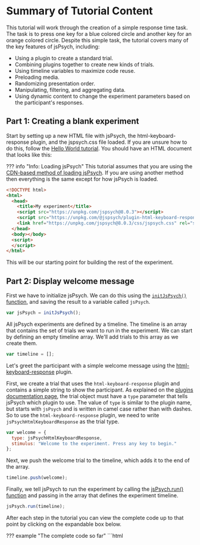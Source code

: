 # Summary of Tutorial Content

This tutorial will work through the creation of a simple response time task. 
The task is to press one key for a blue colored circle and another key for an orange colored circle. 
Despite this simple task, the tutorial covers many of the key features of jsPsych, including:

* Using a plugin to create a standard trial.
* Combining plugins together to create new kinds of trials.
* Using timeline variables to maximize code reuse.
* Preloading media.
* Randomizing presentation order.
* Manipulating, filtering, and aggregating data.
* Using dynamic content to change the experiment parameters based on the participant's responses.

## Part 1: Creating a blank experiment

Start by setting up a new HTML file with jsPsych, the html-keyboard-response plugin, and the jspsych.css file loaded. If you are unsure how to do this, follow the [Hello World tutorial](hello-world.md). You should have an HTML document that looks like this:

??? info "Info: Loading jsPsych"
    This tutorial assumes that you are using the [CDN-based method of loading jsPsych](hello-world.md#option-1-using-cdn-hosted-scripts). 
    If you are using another method then everything is the same except for how jsPsych is loaded.

```html
<!DOCTYPE html>
<html>
  <head>
    <title>My experiment</title>
    <script src="https://unpkg.com/jspsych@8.0.3"></script>
    <script src="https://unpkg.com/@jspsych/plugin-html-keyboard-response@2.0.0"></script>
    <link href="https://unpkg.com/jspsych@8.0.3/css/jspsych.css" rel="stylesheet" type="text/css" />
  </head>
  <body></body>
  <script>
  </script>
</html>
```

This will be our starting point for building the rest of the experiment.

## Part 2: Display welcome message

First we have to initialize jsPsych. We can do this using the [`initJsPsych()` function](../reference/jspsych.md#initjspsych), and saving the result to a variable called `jsPsych`.

```javascript
var jsPsych = initJsPsych();
```

All jsPsych experiments are defined by a timeline. 
The timeline is an array that contains the set of trials we want to run in the experiment. 
We can start by defining an empty timeline array. 
We'll add trials to this array as we create them.

```javascript
var timeline = [];
```

Let's greet the participant with a simple welcome message using the [html-keyboard-response](../plugins/html-keyboard-response.md) plugin.

First, we create a trial that uses the `html-keyboard-response` plugin and contains a simple string to show the participant. 
As explained on the [plugins documentation page](../overview/plugins.md), the trial object must have a `type` parameter that tells jsPsych which plugin to use. 
The value of `type` is similar to the plugin name, but starts with `jsPsych` and is written in camel case rather than with dashes. 
So to use the `html-keyboard-response` plugin, we need to write `jsPsychHtmlKeyboardResponse` as the trial type.

```javascript
var welcome = {
  type: jsPsychHtmlKeyboardResponse,
  stimulus: "Welcome to the experiment. Press any key to begin."
};
```

Next, we push the welcome trial to the timeline, which adds it to the end of the array.

```javascript
timeline.push(welcome);
```

Finally, we tell jsPsych to run the experiment by calling the [jsPsych.run() function](../reference/jspsych.md#jspsychrun) and passing in the array that defines the experiment timeline.

```javascript
jsPsych.run(timeline);
```
After each step in the tutorial you can view the complete code up to that point by clicking on the expandable box below.

??? example "The complete code so far"
    ```html
    <!DOCTYPE html>
    <html>
      <head>
        <title>My experiment</title>
        <script src="https://unpkg.com/jspsych@8.0.3"></script>
        <script src="https://unpkg.com/@jspsych/plugin-html-keyboard-response@2.0.0"></script>
        <link href="https://unpkg.com/jspsych@8.0.3/css/jspsych.css" rel="stylesheet" type="text/css" />
      </head>
      <body></body>
      <script>
        
        /* initialize jsPsych */
        var jsPsych = initJsPsych();

        /* create timeline */
        var timeline = [];

        /* define welcome message trial */
        var welcome = {
          type: jsPsychHtmlKeyboardResponse,
          stimulus: "Welcome to the experiment. Press any key to begin."
        };
        timeline.push(welcome);

        /* start the experiment */
        jsPsych.run(timeline);

      </script>
    </html>
    ```

## Part 3: Show instructions

We can use the same basic structure from part 2 to create a new `html-keyboard-response` trial that shows instructions to the participant. 
The only difference in this trial is that we will use HTML formatting to control how the instructions display and we will add a two second gap after the trial using the `post_trial_gap` parameter.

The trial definition looks like this:

```javascript
var instructions = {
  type: jsPsychHtmlKeyboardResponse,
  stimulus: `
    <p>In this experiment, a circle will appear in the center 
    of the screen.</p><p>If the circle is <strong>blue</strong>, 
    press the letter F on the keyboard as fast as you can.</p>
    <p>If the circle is <strong>orange</strong>, press the letter J 
    as fast as you can.</p>
    <div style='width: 700px;'>
    <div style='float: left;'><img src='img/blue.png'></img>
    <p class='small'><strong>Press the F key</strong></p></div>
    <div style='float: right;'><img src='img/orange.png'></img>
    <p class='small'><strong>Press the J key</strong></p></div>
    </div>
    <p>Press any key to begin.</p>
  `,
  post_trial_gap: 2000
};
```

!!! tip
    In JavaScript there are three different ways to define a `string`. You can use single quotes `'`, double quotes `"`, or backticks `` ` ``. Using backticks has two advantages over the other approaches, especially when you are creating long strings with HTML. You can extend the `string` across multiple lines and you can use [template strings](https://developer.mozilla.org/en-US/docs/Web/JavaScript/Reference/Template_literals) to easily incorporate variables.

Notice that the HTML includes `<img>` tags to display the images that the participant will be responding to. 
You'll need to download these image files. 
Right-click on each image below and select *Save image as...*. 
Put the images in a folder called `img` in the experiment folder you created in part 1.

![blue circle](../img/blue.png)
![orange circle](../img/orange.png)

Don't forget to add the trial to the timeline:

```javascript
timeline.push(instructions);
```

??? example "The complete code so far"

    ```html
    <!DOCTYPE html>
    <html>
      <head>
        <title>My experiment</title>
        <script src="https://unpkg.com/jspsych@8.0.3"></script>
        <script src="https://unpkg.com/@jspsych/plugin-html-keyboard-response@2.0.0"></script>
        <link href="https://unpkg.com/jspsych@8.0.3/css/jspsych.css" rel="stylesheet" type="text/css" />
      </head>
      <body></body>
      <script>

        /* initialize jsPsych */
        var jsPsych = initJsPsych();

        /* create timeline */
        var timeline = [];

        /* define welcome message trial */
        var welcome = {
          type: jsPsychHtmlKeyboardResponse,
          stimulus: "Welcome to the experiment. Press any key to begin."
        };
        timeline.push(welcome);

        /* define instructions trial */
        var instructions = {
          type: jsPsychHtmlKeyboardResponse,
          stimulus: `
            <p>In this experiment, a circle will appear in the center 
            of the screen.</p><p>If the circle is <strong>blue</strong>, 
            press the letter F on the keyboard as fast as you can.</p>
            <p>If the circle is <strong>orange</strong>, press the letter J 
            as fast as you can.</p>
            <div style='width: 700px;'>
            <div style='float: left;'><img src='img/blue.png'></img>
            <p class='small'><strong>Press the F key</strong></p></div>
            <div style='float: right;'><img src='img/orange.png'></img>
            <p class='small'><strong>Press the J key</strong></p></div>
            </div>
            <p>Press any key to begin.</p>
          `,
          post_trial_gap: 2000
        };
        timeline.push(instructions);

        /* start the experiment */
        jsPsych.run(timeline);

      </script>
    </html>
    ```

## Part 4: Displaying stimuli and getting responses

Creating trials to show the stimuli is conceptually the same as creating a trial to show instructions, except that now we are displaying an image instead of text or html. 
This means we need to use a different plugin: `image-keyboard-response`. 
We need to start by loading this plugin by adding a `<script>` tag to the document.

```html hl_lines="5"
<head>
  <title>My experiment</title>
  <script src="https://unpkg.com/jspsych@8.0.3"></script>
  <script src="https://unpkg.com/@jspsych/plugin-html-keyboard-response@2.0.0"></script>
  <script src="https://unpkg.com/@jspsych/plugin-image-keyboard-response@2.0.0"></script>
  <link href="https://unpkg.com/jspsych@8.0.3/css/jspsych.css" rel="stylesheet" type="text/css" />
</head>
```

For now, we will just show each image once. 
The path to the image file should be set as the `stimulus` parameter. 
We will also set the option for which keys the participant is allowed to use to respond (`choices`) so that only the 'f' and 'j' keys are valid responses.

```javascript
var blue_trial = {
  type: jsPsychImageKeyboardResponse,
  stimulus: 'img/blue.png',
  choices: ['f', 'j']
};

var orange_trial = {
  type: jsPsychImageKeyboardResponse,
  stimulus: 'img/orange.png',
  choices: ['f', 'j']
};
```

As usual, we need to add the trials to the timeline.

```javascript
timeline.push(blue_trial, orange_trial);
```

??? example "The complete code so far"

    ```html
    <!DOCTYPE html>
    <html>
      <head>
        <title>My experiment</title>
        <script src="https://unpkg.com/jspsych@8.0.3"></script>
        <script src="https://unpkg.com/@jspsych/plugin-html-keyboard-response@2.0.0"></script>
        <script src="https://unpkg.com/@jspsych/plugin-image-keyboard-response@2.0.0"></script>
        <link href="https://unpkg.com/jspsych@8.0.3/css/jspsych.css" rel="stylesheet" type="text/css" />
      </head>
      <body></body>
      <script>

        /* initialize jsPsych */
        var jsPsych = initJsPsych();

        /* create timeline */
        var timeline = [];

        /* define welcome message trial */
        var welcome = {
          type: jsPsychHtmlKeyboardResponse,
          stimulus: "Welcome to the experiment. Press any key to begin."
        };
        timeline.push(welcome);

        /* define instructions trial */
        var instructions = {
          type: jsPsychHtmlKeyboardResponse,
          stimulus: `
            <p>In this experiment, a circle will appear in the center 
            of the screen.</p><p>If the circle is <strong>blue</strong>, 
            press the letter F on the keyboard as fast as you can.</p>
            <p>If the circle is <strong>orange</strong>, press the letter J 
            as fast as you can.</p>
            <div style='width: 700px;'>
            <div style='float: left;'><img src='img/blue.png'></img>
            <p class='small'><strong>Press the F key</strong></p></div>
            <div style='float: right;'><img src='img/orange.png'></img>
            <p class='small'><strong>Press the J key</strong></p></div>
            </div>
            <p>Press any key to begin.</p>
          `,
          post_trial_gap: 2000
        };
        timeline.push(instructions);

        /* define test trials */
        var blue_trial = {
          type: jsPsychImageKeyboardResponse,
          stimulus: 'img/blue.png',
          choices: ['f', 'j']
        };

        var orange_trial = {
          type: jsPsychImageKeyboardResponse,
          stimulus: 'img/orange.png',
          choices: ['f', 'j']
        };

        timeline.push(blue_trial, orange_trial);

        /* start the experiment */
        jsPsych.run(timeline);

      </script>
    </html>
    ```

## Part 5: Preloading media

Whenever we use media elements (images, audio, or video) in an experiment it is a good idea to preload them prior to needing them for a trial.
By preloading media we ask the participant's browser to download the media ahead of needing it, so that when we do need to display or play it there is no lag from needing to download it. 

We are going to use the [preload plugin](../plugins/preload.md) to preload the two images. 
The [media preloading section](../overview/media-preloading.md) goes into a lot of detail about various options for preloading and different ways that you can use this plugin. 
Here we are simply going to give the plugin a list of the files that we want to be preloaded.

First we need to add the preload plugin to our `<head>` section.

```html hl_lines="6"
<head>
  <title>My experiment</title>
  <script src="https://unpkg.com/jspsych@8.0.3"></script>
  <script src="https://unpkg.com/@jspsych/plugin-html-keyboard-response@2.0.0"></script>
  <script src="https://unpkg.com/@jspsych/plugin-image-keyboard-response@2.0.0"></script>
  <script src="https://unpkg.com/@jspsych/plugin-preload@2.0.0"></script>
  <link href="https://unpkg.com/jspsych@8.0.3/css/jspsych.css" rel="stylesheet" type="text/css" />
</head>
```


We'll put this trial at the very start of the experiment, so add this code before the `welcome` trial.

```js
var preload = {
  type: jsPsychPreload,
  images: ['img/blue.png', 'img/orange.png']
};
```

As always, add the trial to the timeline.

```js
timeline.push(preload);
```

??? example "The complete code so far"

    ```html
    <!DOCTYPE html>
    <html>
      <head>
        <title>My experiment</title>
        <script src="https://unpkg.com/jspsych@8.0.3"></script>
        <script src="https://unpkg.com/@jspsych/plugin-html-keyboard-response@2.0.0"></script>
        <script src="https://unpkg.com/@jspsych/plugin-image-keyboard-response@2.0.0"></script>
        <script src="https://unpkg.com/@jspsych/plugin-preload@2.0.0"></script>
        <link href="https://unpkg.com/jspsych@8.0.3/css/jspsych.css" rel="stylesheet" type="text/css" />
      </head>
      <body></body>
      <script>

        /* initialize jsPsych */
        var jsPsych = initJsPsych();

        /* create timeline */
        var timeline = [];

        /* preload images */
        var preload = {
          type: jsPsychPreload,
          images: ['img/blue.png', 'img/orange.png']
        };
        timeline.push(preload);

        /* define welcome message trial */
        var welcome = {
          type: jsPsychHtmlKeyboardResponse,
          stimulus: "Welcome to the experiment. Press any key to begin."
        };
        timeline.push(welcome);

        /* define instructions trial */
        var instructions = {
          type: jsPsychHtmlKeyboardResponse,
          stimulus: `
            <p>In this experiment, a circle will appear in the center 
            of the screen.</p><p>If the circle is <strong>blue</strong>, 
            press the letter F on the keyboard as fast as you can.</p>
            <p>If the circle is <strong>orange</strong>, press the letter J 
            as fast as you can.</p>
            <div style='width: 700px;'>
            <div style='float: left;'><img src='img/blue.png'></img>
            <p class='small'><strong>Press the F key</strong></p></div>
            <div style='float: right;'><img src='img/orange.png'></img>
            <p class='small'><strong>Press the J key</strong></p></div>
            </div>
            <p>Press any key to begin.</p>
          `,
          post_trial_gap: 2000
        };
        timeline.push(instructions);

        /* define test trials */
        var blue_trial = {
          type: jsPsychImageKeyboardResponse,
          stimulus: 'img/blue.png',
          choices: ['f', 'j']
        };

        var orange_trial = {
          type: jsPsychImageKeyboardResponse,
          stimulus: 'img/orange.png',
          choices: ['f', 'j']
        };
        timeline.push(blue_trial, orange_trial);

        /* start the experiment */
        jsPsych.run(timeline);

      </script>
    </html>
    ```

## Part 6: Timeline variables

In the full experiment, we will want more than two trials. 
One way we could do this is to create many more objects that define trials and push them all onto the timeline, but there is a more efficient way: using timeline variables.

The parameters for showing the blue and orange circle are very similar. 
The only difference is which image is displayed. Timeline variables allow us to define the procedure for showing the stimulus once, and then repeatedly use it with different variables. We'll see how, even in this relatively simple case, this can save us a lot of lines of code.

To start, let's make an array that contains all the different trials we want to run in the test phase. There are only two for the experiment: blue trials and orange trials.

```javascript
var test_stimuli = [
  { stimulus: "img/blue.png"},
  { stimulus: "img/orange.png"}
];
```

Instead of just showing the blue and orange circles, let's also set up the experiment to show a fixation cross (+) in between trials. We can define a trial to show the fixation cross for a fixed amount of time by using the `trial_duration` parameter of the html-keyboard-response plugin and setting the `choices` parameter to the special value `"NO_KEYS"`, which means that no responses will be accepted as a valid response and the trial will last however long the `trial_duration` parameter specifies.

```javascript
var fixation = {
  type: jsPsychHtmlKeyboardResponse,
  stimulus: '<div style="font-size:60px;">+</div>',
  choices: "NO_KEYS",
  trial_duration: 1000,
};
```

To show the circles, we'll set up another trial with the image-keyboard-response plugin, but we'll use the function `jsPsych.timelineVariable()` to indicate that we want jsPsych to substitute the value of the parameter in from the timeline variables.

```javascript
var test = {
  type: jsPsychImageKeyboardResponse,
  stimulus: jsPsych.timelineVariable('stimulus'),
  choices: ['f', 'j']
}
```

To link the variables that we declared in the `test_stimuli` array with the call to `jsPsych.timelineVariable()` we need to create a new timeline and set the `timeline_variables` property:

```javascript
var test_procedure = {
  timeline: [fixation, test],
  timeline_variables: test_stimuli
}
```

We have to add the `test_procedure` to the main `timeline` array, but the `fixation` and `test` trial do not need to be added to `timeline` because they already exist on the `test_procedure` timeline.

```javascript
timeline.push(test_procedure);
```

What happens when the experiment reaches the test procedure? jsPsych will run the `test_procedure` timeline one time for each entry in the `test_stimuli` array (two times total, in this case). The first time through, jsPsych will substitute the timeline variables from the first array entry (blue image), and the second time through the second array entry will be used (orange image). Notice that the fixation trial occurs before both the orange and the blue circles, because the entire timeline of the `test_procedure` is repeated for each entry in the `timeline_variables` array.

??? example "The complete code so far"

    ```html
    <!DOCTYPE html>
    <html>
      <head>
        <title>My experiment</title>
        <script src="https://unpkg.com/jspsych@8.0.3"></script>
        <script src="https://unpkg.com/@jspsych/plugin-html-keyboard-response@2.0.0"></script>
        <script src="https://unpkg.com/@jspsych/plugin-image-keyboard-response@2.0.0"></script>
        <script src="https://unpkg.com/@jspsych/plugin-preload@2.0.0"></script>
        <link href="https://unpkg.com/jspsych@8.0.3/css/jspsych.css" rel="stylesheet" type="text/css" />
      </head>
      <body></body>
      <script>

        /* initialize jsPsych */
        var jsPsych = initJsPsych();

        /* create timeline */
        var timeline = [];

        /* preload images */
        var preload = {
          type: jsPsychPreload,
          images: ['img/blue.png', 'img/orange.png']
        }
        timeline.push(preload);

        /* define welcome message trial */
        var welcome = {
          type: jsPsychHtmlKeyboardResponse,
          stimulus: "Welcome to the experiment. Press any key to begin."
        };
        timeline.push(welcome);

        /* define instructions trial */
        var instructions = {
          type: jsPsychHtmlKeyboardResponse,
          stimulus: `
            <p>In this experiment, a circle will appear in the center 
            of the screen.</p><p>If the circle is <strong>blue</strong>, 
            press the letter F on the keyboard as fast as you can.</p>
            <p>If the circle is <strong>orange</strong>, press the letter J 
            as fast as you can.</p>
            <div style='width: 700px;'>
            <div style='float: left;'><img src='img/blue.png'></img>
            <p class='small'><strong>Press the F key</strong></p></div>
            <div style='float: right;'><img src='img/orange.png'></img>
            <p class='small'><strong>Press the J key</strong></p></div>
            </div>
            <p>Press any key to begin.</p>
          `,
          post_trial_gap: 2000
        };
        timeline.push(instructions);

        /* define trial stimuli array for timeline variables */
        var test_stimuli = [
          { stimulus: "img/blue.png"},
          { stimulus: "img/orange.png"}
        ];

        /* define fixation and test trials */
        var fixation = {
          type: jsPsychHtmlKeyboardResponse,
          stimulus: '<div style="font-size:60px;">+</div>',
          choices: "NO_KEYS",
          trial_duration: 1000,
        };

        var test = {
          type: jsPsychImageKeyboardResponse,
          stimulus: jsPsych.timelineVariable('stimulus'),
          choices: ['f', 'j']
        };

        /* define test procedure */
        var test_procedure = {
          timeline: [fixation, test],
          timeline_variables: test_stimuli
        };
        timeline.push(test_procedure);

        /* start the experiment */
        jsPsych.run(timeline);

      </script>
    </html>
    ```


## Part 7: Parameters for timelines with timeline variables

Right now our experiment is a measly two trials long. Even worse is that the order of the stimuli is the same every time! When we use timeline variables, we get access to some methods to randomize the order and repeat the trials. To randomize the order, simply set `randomize_order: true` on the object with the `timeline_variables`:

```javascript
var test_procedure = {
  timeline: [fixation, test],
  timeline_variables: test_stimuli,
  randomize_order: true
};
```

We can also easily make the test phase longer by setting the `repetitions` parameter. This parameter controls how many times the experiment will loop through all of the entries in the timeline_variables array. For example, if we set `repetitions: 5`, then the experiment will loop through the two entries in the timeline_variables 5 times, for a total of 10 test trials.

```javascript
var test_procedure = {
  timeline: [fixation, test],
  timeline_variables: test_stimuli,
  randomize_order: true,
  repetitions: 5
};
```

??? info "Info: Randomizing timeline variables"
    In a timeline variables procedure, when `randomize_order` is `true` and `repetitions` is greater than 1, the  trial order will be re-randomized on each repetition through the `timeline_variables` array. This means that there will be some constraints on the randomization of all trials in the procedure. 

    For example, if a `timeline_variables` array contains one trial per stimulus, then the same stimulus could occur twice in a row (since it could be at the end of one repetition and the start of the next one), but it could not be repeated more than twice in a row, regardless of the number of `repetitions`.

    If you want to repeat your `timeline_variables` array but randomize across all trials, you could use the `sample` parameter with the `fixed-repetitions` option: this will combine all the repeitions of your `timeline_variables` array into one larger array, and then randomize the whole thing. You can read more about the randomization, repetition, and sampling options for timeline variables in the [Timeline Variables documentation](../overview/timeline.md#timeline-variables).


??? example "The complete code so far"

    ```html
    <!DOCTYPE html>
    <html>
      <head>
        <title>My experiment</title>
        <script src="https://unpkg.com/jspsych@8.0.3"></script>
        <script src="https://unpkg.com/@jspsych/plugin-html-keyboard-response@2.0.0"></script>
        <script src="https://unpkg.com/@jspsych/plugin-image-keyboard-response@2.0.0"></script>
        <script src="https://unpkg.com/@jspsych/plugin-preload@2.0.0"></script>
        <link href="https://unpkg.com/jspsych@8.0.3/css/jspsych.css" rel="stylesheet" type="text/css" />
      </head>
      <body></body>
      <script>

        /* initialize jsPsych */
        var jsPsych = initJsPsych();

        /* create timeline */
        var timeline = [];

        /* preload images */
        var preload = {
          type: jsPsychPreload,
          images: ['img/blue.png', 'img/orange.png']
        };
        timeline.push(preload);

        /* define welcome message trial */
        var welcome = {
          type: jsPsychHtmlKeyboardResponse,
          stimulus: "Welcome to the experiment. Press any key to begin."
        };
        timeline.push(welcome);

        /* define instructions trial */
        var instructions = {
          type: jsPsychHtmlKeyboardResponse,
          stimulus: `
            <p>In this experiment, a circle will appear in the center 
            of the screen.</p><p>If the circle is <strong>blue</strong>, 
            press the letter F on the keyboard as fast as you can.</p>
            <p>If the circle is <strong>orange</strong>, press the letter J 
            as fast as you can.</p>
            <div style='width: 700px;'>
            <div style='float: left;'><img src='img/blue.png'></img>
            <p class='small'><strong>Press the F key</strong></p></div>
            <div style='float: right;'><img src='img/orange.png'></img>
            <p class='small'><strong>Press the J key</strong></p></div>
            </div>
            <p>Press any key to begin.</p>
          `,
          post_trial_gap: 2000
        };
        timeline.push(instructions);

        /* define trial stimuli array for timeline variables */
        var test_stimuli = [
          { stimulus: "img/blue.png"},
          { stimulus: "img/orange.png"}
        ];

        /* define fixation and test trials */
        var fixation = {
          type: jsPsychHtmlKeyboardResponse,
          stimulus: '<div style="font-size:60px;">+</div>',
          choices: "NO_KEYS",
          trial_duration: 1000,
        };

        var test = {
          type: jsPsychImageKeyboardResponse,
          stimulus: jsPsych.timelineVariable('stimulus'),
          choices: ['f', 'j']
        };

        /* define test procedure */
        var test_procedure = {
          timeline: [fixation, test],
          timeline_variables: test_stimuli,
          randomize_order: true,
          repetitions: 5
        };
        timeline.push(test_procedure);

        /* start the experiment */
        jsPsych.run(timeline);

      </script>
    </html>
    ```

## Part 8: Using functions to generate parameters

One aspect of the experiment that could be improved is the duration of the fixation cross. As the experiment stands right now, the timing of the circles appearing is very predictable. We can change that by using a different value for the `trial_duration` parameter in the `fixation` trial for each trial. But how can we do that and keep the simple code structure we have now where we only have to define the fixation trial once? One option would be to add another timeline variable, like `"fixation_duration"` and use that to control the timing. But another option is to specify the `trial_duration` parameter as a function. If a parameter is a function, jsPsych will execute the function every time the trial runs. That means that if the function returns different results probabilistically, we can get a different parameter value every time the trial runs.

To do that here, we'll use one of the built-in randomization methods in [jsPsych's randomization module](../reference/jspsych-randomization.md). `jsPsych.randomization.sampleWithoutReplacement()` takes an array of items to sample from and generates a new array of length *N* by sampling without replacement.

```javascript
var fixation = {
  type: jsPsychHtmlKeyboardResponse,
  stimulus: '<div style="font-size:60px;">+</div>',
  choices: "NO_KEYS",
  trial_duration: function(){
    return jsPsych.randomization.sampleWithoutReplacement([250, 500, 750, 1000, 1250, 1500, 1750, 2000], 1)[0];
  }
}
```

In the code above, we replaced the `trial_duration: 1000` parameter in `fixation` with a function. Inside the function, we take a sample from the array `[250, 500, 750, 1000, 1250, 1500, 1750, 2000]` of size 1 (second parameter to `jsPsych.randomization.sampleWithoutReplacement`). The return value from calling `jsPsych.randomization.sampleWithoutReplacement` is an array of length 1, so we add the `[0]` selection at the end to get the value out of the array.

??? example "The complete code so far"

    ```html
    <!DOCTYPE html>
    <html>
      <head>
        <title>My experiment</title>
        <script src="https://unpkg.com/jspsych@8.0.3"></script>
        <script src="https://unpkg.com/@jspsych/plugin-html-keyboard-response@2.0.0"></script>
        <script src="https://unpkg.com/@jspsych/plugin-image-keyboard-response@2.0.0"></script>
        <script src="https://unpkg.com/@jspsych/plugin-preload@2.0.0"></script>
        <link href="https://unpkg.com/jspsych@8.0.3/css/jspsych.css" rel="stylesheet" type="text/css" />
      </head>
      <body></body>
      <script>

        /* initialize jsPsych */
        var jsPsych = initJsPsych();

        /* create timeline */
        var timeline = [];

        /* preload images */
        var preload = {
          type: jsPsychPreload,
          images: ['img/blue.png', 'img/orange.png']
        }
        timeline.push(preload);

        /* define welcome message trial */
        var welcome = {
          type: jsPsychHtmlKeyboardResponse,
          stimulus: "Welcome to the experiment. Press any key to begin."
        };
        timeline.push(welcome);

        /* define instructions trial */
        var instructions = {
          type: jsPsychHtmlKeyboardResponse,
          stimulus: `
            <p>In this experiment, a circle will appear in the center 
            of the screen.</p><p>If the circle is <strong>blue</strong>, 
            press the letter F on the keyboard as fast as you can.</p>
            <p>If the circle is <strong>orange</strong>, press the letter J 
            as fast as you can.</p>
            <div style='width: 700px;'>
            <div style='float: left;'><img src='img/blue.png'></img>
            <p class='small'><strong>Press the F key</strong></p></div>
            <div style='float: right;'><img src='img/orange.png'></img>
            <p class='small'><strong>Press the J key</strong></p></div>
            </div>
            <p>Press any key to begin.</p>
          `,
          post_trial_gap: 2000
        };
        timeline.push(instructions);

        /* define trial stimuli array for timeline variables */
        var test_stimuli = [
          { stimulus: "img/blue.png"},
          { stimulus: "img/orange.png"}
        ];

        /* define fixation and test trials */
        var fixation = {
          type: jsPsychHtmlKeyboardResponse,
          stimulus: '<div style="font-size:60px;">+</div>',
          choices: "NO_KEYS",
          trial_duration: function(){
            return jsPsych.randomization.sampleWithoutReplacement([250, 500, 750, 1000, 1250, 1500, 1750, 2000], 1)[0];
          }
        };

        var test = {
          type: jsPsychImageKeyboardResponse,
          stimulus: jsPsych.timelineVariable('stimulus'),
          choices: ['f', 'j']
        };

        /* define test procedure */
        var test_procedure = {
          timeline: [fixation, test],
          timeline_variables: test_stimuli,
          randomize_order: true,
          repetitions: 5
        };
        timeline.push(test_procedure);

        /* start the experiment */
        jsPsych.run(timeline);

      </script>
    </html>
    ```

## Part 10: Displaying the data

We have created a complete, if simple, experiment at this point, so let's take a look at the data being generated. jsPsych has a built-in [function called `jsPsych.data.displayData()`](../reference/jspsych-data.md#jspsychdatadisplaydata) that is useful for debugging your experiment. It will remove all of the information on the screen and replace it with the raw data collected so far. This isn't terribly useful when you are actually running an experiment, but it's nice for checking the data during development.

We need the `displayData` function to execute when the experiment ends. One way to do this is to use the [`on_finish` callback function](../overview/events.md#on_finish-experiment). This function will automatically execute once all the trials in the experiment are finished. We can specify this function in the experiment settings when we initialize jsPsych with the `initJsPsych` method.

```javascript
var jsPsych = initJsPsych({
  on_finish: function() {
    jsPsych.data.displayData();
  }
});
```

??? example "The complete code so far"

    ```html
    <!DOCTYPE html>
    <html>
      <head>
        <title>My experiment</title>
        <script src="https://unpkg.com/jspsych@8.0.3"></script>
        <script src="https://unpkg.com/@jspsych/plugin-html-keyboard-response@2.0.0"></script>
        <script src="https://unpkg.com/@jspsych/plugin-image-keyboard-response@2.0.0"></script>
        <script src="https://unpkg.com/@jspsych/plugin-preload@2.0.0"></script>
        <link href="https://unpkg.com/jspsych@8.0.3/css/jspsych.css" rel="stylesheet" type="text/css" />
      </head>
      <body></body>
      <script>

        /* initialize jsPsych */
        var jsPsych = initJsPsych({
          on_finish: function() {
            jsPsych.data.displayData();
          }
        });

        /* create timeline */
        var timeline = [];

        /* preload images */
        var preload = {
          type: jsPsychPreload,
          images: ['img/blue.png', 'img/orange.png']
        };
        timeline.push(preload);

        /* define welcome message trial */
        var welcome = {
          type: jsPsychHtmlKeyboardResponse,
          stimulus: "Welcome to the experiment. Press any key to begin."
        };
        timeline.push(welcome);

        /* define instructions trial */
        var instructions = {
          type: jsPsychHtmlKeyboardResponse,
          stimulus: `
            <p>In this experiment, a circle will appear in the center 
            of the screen.</p><p>If the circle is <strong>blue</strong>, 
            press the letter F on the keyboard as fast as you can.</p>
            <p>If the circle is <strong>orange</strong>, press the letter J 
            as fast as you can.</p>
            <div style='width: 700px;'>
            <div style='float: left;'><img src='img/blue.png'></img>
            <p class='small'><strong>Press the F key</strong></p></div>
            <div style='float: right;'><img src='img/orange.png'></img>
            <p class='small'><strong>Press the J key</strong></p></div>
            </div>
            <p>Press any key to begin.</p>
          `,
          post_trial_gap: 2000
        };
        timeline.push(instructions);

        /* define trial stimuli array for timeline variables */
        var test_stimuli = [
          { stimulus: "img/blue.png"},
          { stimulus: "img/orange.png"}
        ];

        /* define fixation and test trials */
        var fixation = {
          type: jsPsychHtmlKeyboardResponse,
          stimulus: '<div style="font-size:60px;">+</div>',
          choices: "NO_KEYS",
          trial_duration: function(){
            return jsPsych.randomization.sampleWithoutReplacement([250, 500, 750, 1000, 1250, 1500, 1750, 2000], 1)[0];
          }
        };

        var test = {
          type: jsPsychImageKeyboardResponse,
          stimulus: jsPsych.timelineVariable('stimulus'),
          choices: ['f', 'j']
        };

        /* define test procedure */
        var test_procedure = {
          timeline: [fixation, test],
          timeline_variables: test_stimuli,
          randomize_order: true,
          repetitions: 5
        };
        timeline.push(test_procedure);

        /* start the experiment */
        jsPsych.run(timeline);

      </script>
    </html>
    ```

## Part 11: Tagging trials with additional data

All trials in jsPsych can be tagged with additional arbitrary data. This data will get stored alongside the data that the plugin normally generates, which allows experimenters to record properties of a trial along with the data from the trial.

When might you use this feature? In this experiment, it would be nice to tag each trial with a circle as a `response` trial, so that the resulting data can be easily filtered to look at only the critical trials. We can do that like this.

```javascript
var test = {
  type: jsPsychImageKeyboardResponse,
  stimulus: jsPsych.timelineVariable('stimulus'),
  choices: ['f', 'j'],
  data: {
    task: 'response'
  }
};
```

We also could tag the test trials with a property that indicates what the correct response should be (F for the blue circles, J for the orange). In our current code, we are using the timeline variables feature of jsPsych to choose which circle gets presented on a trial. Since we want to tag the trials differently based on which circle is presented, we need to add the tagging data to the `test_stimuli` array, and then use the `jsPsych.timelineVariable()` function to get the value and assign it to a property in the `data` of the trial.

We start by adding a "correct_response" property and value to each object in the `test_stimuli`:

```javascript
var test_stimuli = [
  { stimulus: "img/blue.png",  correct_response: 'f'},
  { stimulus: "img/orange.png",  correct_response: 'j'}
];
```

Now we can use `timelineVariable()` in the `data` parameter of the `test` trial to get the appropriate "correct_response" value for each trial.

```javascript
var test = {
  type: jsPsychImageKeyboardResponse,
  stimulus: jsPsych.timelineVariable('stimulus'),
  choices: ['f', 'j'],
  data: {
    task: 'response',
    correct_response: jsPsych.timelineVariable('correct_response')
  }
};
```

Another kind of tagging that would be useful is to mark each fixation trial as such, to make removing the data from fixation trials easier. 

```js
var fixation = {
  type: jsPsychHtmlKeyboardResponse,
  stimulus: '<div style="font-size:60px;">+</div>',
  choices: "NO_KEYS",
  trial_duration: function(){
    return jsPsych.randomization.sampleWithoutReplacement([250, 500, 750, 1000, 1250, 1500, 1750, 2000], 1)[0];
  },
  data: {
    task: 'fixation'
  }
};
```

??? example "The complete code so far"

    ```html
    <!DOCTYPE html>
    <html>
      <head>
        <title>My experiment</title>
        <script src="https://unpkg.com/jspsych@8.0.3"></script>
        <script src="https://unpkg.com/@jspsych/plugin-html-keyboard-response@2.0.0"></script>
        <script src="https://unpkg.com/@jspsych/plugin-image-keyboard-response@2.0.0"></script>
        <script src="https://unpkg.com/@jspsych/plugin-preload@2.0.0"></script>
        <link href="https://unpkg.com/jspsych@8.0.3/css/jspsych.css" rel="stylesheet" type="text/css" />
      </head>
      <body></body>
      <script>

        /* initialize jsPsych */
        var jsPsych = initJsPsych({
          on_finish: function() {
            jsPsych.data.displayData();
          }
        });

        /* create timeline */
        var timeline = [];

        /* preload images */
        var preload = {
          type: jsPsychPreload,
          images: ['img/blue.png', 'img/orange.png']
        };
        timeline.push(preload);

        /* define welcome message trial */
        var welcome = {
          type: jsPsychHtmlKeyboardResponse,
          stimulus: "Welcome to the experiment. Press any key to begin."
        };
        timeline.push(welcome);

        /* define instructions trial */
        var instructions = {
          type: jsPsychHtmlKeyboardResponse,
          stimulus: `
            <p>In this experiment, a circle will appear in the center 
            of the screen.</p><p>If the circle is <strong>blue</strong>, 
            press the letter F on the keyboard as fast as you can.</p>
            <p>If the circle is <strong>orange</strong>, press the letter J 
            as fast as you can.</p>
            <div style='width: 700px;'>
            <div style='float: left;'><img src='img/blue.png'></img>
            <p class='small'><strong>Press the F key</strong></p></div>
            <div style='float: right;'><img src='img/orange.png'></img>
            <p class='small'><strong>Press the J key</strong></p></div>
            </div>
            <p>Press any key to begin.</p>
          `,
          post_trial_gap: 2000
        };
        timeline.push(instructions);

        /* define trial stimuli array for timeline variables */
        var test_stimuli = [
          { stimulus: "img/blue.png",  correct_response: 'f'},
          { stimulus: "img/orange.png",  correct_response: 'j'}
        ];

        /* define fixation and test trials */
        var fixation = {
          type: jsPsychHtmlKeyboardResponse,
          stimulus: '<div style="font-size:60px;">+</div>',
          choices: "NO_KEYS",
          trial_duration: function(){
            return jsPsych.randomization.sampleWithoutReplacement([250, 500, 750, 1000, 1250, 1500, 1750, 2000], 1)[0];
          },
          data: {
            task: 'fixation'
          }
        };

        var test = {
          type: jsPsychImageKeyboardResponse,
          stimulus: jsPsych.timelineVariable('stimulus'),
          choices: ['f', 'j'],
          data: {
            task: 'response',
            correct_response: jsPsych.timelineVariable('correct_response')
          }
        };

        /* define test procedure */
        var test_procedure = {
          timeline: [fixation, test],
          timeline_variables: test_stimuli,
          randomize_order: true,
          repetitions: 5
        };
        timeline.push(test_procedure);

        /* start the experiment */
        jsPsych.run(timeline);

      </script>
      </html>
    ```

## Part 12: Manipulating data during the experiment

Now that the data from the test trials has a tag that describes the correct response, it would be easy to analyze the data after the fact and calculate whether the participant responded correctly.

But, we can also do this in jsPsych as the experiment runs to save time later and enable a limited set of data analysis directly in the experiment code.

To do this, we'll use the `on_finish` event of the test trial. We can assign a function to `on_finish`, and that function will receive an object containing the data generated by the trial. This object can be manipulated inside the function, and any changes made to the object will be stored in jsPsych's internal representation of the data.

For this example, we'll determine whether the participant responded correctly, and add a new `correct` property to the data object.

```javascript
var test = {
  type: jsPsychImageKeyboardResponse,
  stimulus: jsPsych.timelineVariable('stimulus'),
  choices: ['f', 'j'],
  data: {
    task: 'response',
    correct_response: jsPsych.timelineVariable('correct_response')
  },
  on_finish: function(data){
    data.correct = jsPsych.pluginAPI.compareKeys(data.response, data.correct_response);
  }
};
```

The `data.response` value is a string representation of the key the participant pressed. We can compare this with the `data.correct_response` value, and assign this computed value to a new property `data.correct`.

??? info "Info: The `compareKeys` function"
    Here we are comparing the values of `data.response` and `data.correct_response` using a jsPsych function called [jsPsych.pluginAPI.compareKeys](../reference/jspsych-pluginAPI.md#comparekeys). We're using this function because it allows us to compare keys in either a _case sensitive_ or _case insensitive_ way, depending on the `case_sensitive_responses` parameter in the [experiment settings](../overview/experiment-options.md#choose-whether-you-want-keyboard-choicesresponses-to-be-case-sensitive). The participant's key response will be recorded in a case-sensitive way in the data (e.g. 'f' or 'F'), but in most cases, we don't care if their response corresponds to an upper or lower case letter (which is why the `case_sensitive_responses` experiment setting is `false` by default). Using the `jsPsych.pluginAPI.commpareKeys` function here means that the response will be scored correctly, even if the participant holds down Shift or has Caps Lock on. 
    
    This function is only relevant for keyboard responses; for other kinds of responses, such as button presses, you can simply compare the response and correct response values directly, e.g.
    ```js
    data.correct = data.response === data.correct_response;
    ```

??? example "The complete code so far"

    ```html
    <!DOCTYPE html>
    <html>
      <head>
        <title>My experiment</title>
        <script src="https://unpkg.com/jspsych@8.0.3"></script>
        <script src="https://unpkg.com/@jspsych/plugin-html-keyboard-response@2.0.0"></script>
        <script src="https://unpkg.com/@jspsych/plugin-image-keyboard-response@2.0.0"></script>
        <script src="https://unpkg.com/@jspsych/plugin-preload@2.0.0"></script>
        <link href="https://unpkg.com/jspsych@8.0.3/css/jspsych.css" rel="stylesheet" type="text/css" />
      </head>
      <body></body>
      <script>

        /* initialize jsPsych */
        var jsPsych = initJsPsych({
          on_finish: function() {
            jsPsych.data.displayData();
          }
        });

        /* create timeline */
        var timeline = [];

        /* preload images */
        var preload = {
          type: jsPsychPreload,
          images: ['img/blue.png', 'img/orange.png']
        };
        timeline.push(preload);

        /* define welcome message trial */
        var welcome = {
          type: jsPsychHtmlKeyboardResponse,
          stimulus: "Welcome to the experiment. Press any key to begin."
        };
        timeline.push(welcome);

        /* define instructions trial */
        var instructions = {
          type: jsPsychHtmlKeyboardResponse,
          stimulus: `
            <p>In this experiment, a circle will appear in the center 
            of the screen.</p><p>If the circle is <strong>blue</strong>, 
            press the letter F on the keyboard as fast as you can.</p>
            <p>If the circle is <strong>orange</strong>, press the letter J 
            as fast as you can.</p>
            <div style='width: 700px;'>
            <div style='float: left;'><img src='img/blue.png'></img>
            <p class='small'><strong>Press the F key</strong></p></div>
            <div style='float: right;'><img src='img/orange.png'></img>
            <p class='small'><strong>Press the J key</strong></p></div>
            </div>
            <p>Press any key to begin.</p>
          `,
          post_trial_gap: 2000
        };
        timeline.push(instructions);

        /* define trial stimuli array for timeline variables */
        var test_stimuli = [
          { stimulus: "img/blue.png",  correct_response: 'f'},
          { stimulus: "img/orange.png",  correct_response: 'j'}
        ];

        /* define fixation and test trials */
        var fixation = {
          type: jsPsychHtmlKeyboardResponse,
          stimulus: '<div style="font-size:60px;">+</div>',
          choices: "NO_KEYS",
          trial_duration: function(){
            return jsPsych.randomization.sampleWithoutReplacement([250, 500, 750, 1000, 1250, 1500, 1750, 2000], 1)[0];
          },
          data: {
            task: 'fixation'
          }
        };

        var test = {
          type: jsPsychImageKeyboardResponse,
          stimulus: jsPsych.timelineVariable('stimulus'),
          choices: ['f', 'j'],
          data: {
            task: 'response',
            correct_response: jsPsych.timelineVariable('correct_response')
          },
          on_finish: function(data){
            data.correct = jsPsych.pluginAPI.compareKeys(data.response, data.correct_response);
          }
        };

        /* define test procedure */
        var test_procedure = {
          timeline: [fixation, test],
          timeline_variables: test_stimuli,
          randomize_order: true,
          repetitions: 5
        };
        timeline.push(test_procedure);

        /* start the experiment */
        jsPsych.run(timeline);

      </script>
    </html>
    ```


## Part 13: Data aggregation

jsPsych provides a limited set of analysis functions to allow you to calculate things like mean response times for a selected set of trials. In this part, we'll use these functions to add a final trial to the experiment that tells the participant their accuracy and their mean response time for correct responses.

We'll use the `html-keyboard-response` plugin. Because the text that we want to display changes based on the participant's performance in the experiment, we need to use a function for the `stimulus` parameter and return the desired text.

??? info "Info: Dynamic parameters"
    Using a function as the value of a 'normal' parameter (i.e. a parameter that isn't usually a function) provides lots of flexibility in jsPsych experiments, because it allows you to dynamically change the parameter's value based on the participant's earlier responses, and any other information that you don't know before the experiment has started. For more information and examples, see the [dynamic parameter documentation page](../overview/dynamic-parameters.md).

Here's what the code looks like, and a description follows below.

```js
var debrief_block = {
  type: jsPsychHtmlKeyboardResponse,
  stimulus: function() {

    var trials = jsPsych.data.get().filter({task: 'response'});
    var correct_trials = trials.filter({correct: true});
    var accuracy = Math.round(correct_trials.count() / trials.count() * 100);
    var rt = Math.round(correct_trials.select('rt').mean());

    return `<p>You responded correctly on ${accuracy}% of the trials.</p>
      <p>Your average response time was ${rt}ms.</p>
      <p>Press any key to complete the experiment. Thank you!</p>`;

  }
};
timeline.push(debrief_block);
```

To create the variable `trials`, we use `jsPsych.data.get()` which returns a jsPsych data collection containing all of the data from the experiment. We can then use `.filter` to select only the trials where `task` is `'response'` (a benefit of tagging the trials in part 11). `trials` contains all of the data from the trials where a circle was shown.

To get only the correct trials, we can use `.filter()` again to select only the trials from the `trials` data collection where the property `correct` is `true`.

To calculate accuracy, we can use the `.count()` method to determine how many trials were correct and how many trials there were total. We also use `Math.round()` to avoid extra digits after the decimal.

Finally, to calculate the mean response time on correct trials, we use the `.select` method on the `correct_trials` data collection to select only the `'rt'` property of those trials. We can then use the `.mean()` method to find the mean of all the RT values.

## The final code

This code is available in the `/examples` folder in the jsPsych release download. It is called `demo-simple-rt-task.html`.

```html
<!DOCTYPE html>
<html>
  <head>
    <title>My experiment</title>
    <script src="https://unpkg.com/jspsych@8.0.3"></script>
    <script src="https://unpkg.com/@jspsych/plugin-html-keyboard-response@2.0.0"></script>
    <script src="https://unpkg.com/@jspsych/plugin-image-keyboard-response@2.0.0"></script>
    <script src="https://unpkg.com/@jspsych/plugin-preload@2.0.0"></script>
    <link href="https://unpkg.com/jspsych@8.0.3/css/jspsych.css" rel="stylesheet" type="text/css" />
  </head>
  <body></body>
  <script>

    /* initialize jsPsych */
    var jsPsych = initJsPsych({
      on_finish: function() {
        jsPsych.data.displayData();
      }
    });

    /* create timeline */
    var timeline = [];

    /* preload images */
    var preload = {
      type: jsPsychPreload,
      images: ['img/blue.png', 'img/orange.png']
    };
    timeline.push(preload);

    /* define welcome message trial */
    var welcome = {
      type: jsPsychHtmlKeyboardResponse,
      stimulus: "Welcome to the experiment. Press any key to begin."
    };
    timeline.push(welcome);

    /* define instructions trial */
    var instructions = {
      type: jsPsychHtmlKeyboardResponse,
      stimulus: `
        <p>In this experiment, a circle will appear in the center 
        of the screen.</p><p>If the circle is <strong>blue</strong>, 
        press the letter F on the keyboard as fast as you can.</p>
        <p>If the circle is <strong>orange</strong>, press the letter J 
        as fast as you can.</p>
        <div style='width: 700px;'>
        <div style='float: left;'><img src='img/blue.png'></img>
        <p class='small'><strong>Press the F key</strong></p></div>
        <div style='float: right;'><img src='img/orange.png'></img>
        <p class='small'><strong>Press the J key</strong></p></div>
        </div>
        <p>Press any key to begin.</p>
      `,
      post_trial_gap: 2000
    };
    timeline.push(instructions);

    /* define trial stimuli array for timeline variables */
    var test_stimuli = [
      { stimulus: "img/blue.png",  correct_response: 'f'},
      { stimulus: "img/orange.png",  correct_response: 'j'}
    ];

    /* define fixation and test trials */
    var fixation = {
      type: jsPsychHtmlKeyboardResponse,
      stimulus: '<div style="font-size:60px;">+</div>',
      choices: "NO_KEYS",
      trial_duration: function(){
        return jsPsych.randomization.sampleWithoutReplacement([250, 500, 750, 1000, 1250, 1500, 1750, 2000], 1)[0];
      },
      data: {
        task: 'fixation'
      }
    };

    var test = {
      type: jsPsychImageKeyboardResponse,
      stimulus: jsPsych.timelineVariable('stimulus'),
      choices: ['f', 'j'],
      data: {
        task: 'response',
        correct_response: jsPsych.timelineVariable('correct_response')
      },
      on_finish: function(data){
        data.correct = jsPsych.pluginAPI.compareKeys(data.response, data.correct_response);
      }
    };

    /* define test procedure */
    var test_procedure = {
      timeline: [fixation, test],
      timeline_variables: test_stimuli,
      repetitions: 5,
      randomize_order: true
    };
    timeline.push(test_procedure);

    /* define debrief */
    var debrief_block = {
      type: jsPsychHtmlKeyboardResponse,
      stimulus: function() {

        var trials = jsPsych.data.get().filter({task: 'response'});
        var correct_trials = trials.filter({correct: true});
        var accuracy = Math.round(correct_trials.count() / trials.count() * 100);
        var rt = Math.round(correct_trials.select('rt').mean());

        return `<p>You responded correctly on ${accuracy}% of the trials.</p>
          <p>Your average response time was ${rt}ms.</p>
          <p>Press any key to complete the experiment. Thank you!</p>`;

      }
    };
    timeline.push(debrief_block);

    /* start the experiment */
    jsPsych.run(timeline);
    
  </script>
</html>
```
